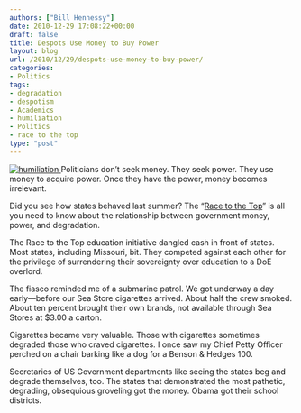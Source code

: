 ```yaml
---
authors: ["Bill Hennessy"]
date: 2010-12-29 17:08:22+00:00
draft: false
title: Despots Use Money to Buy Power
layout: blog
url: /2010/12/29/despots-use-money-to-buy-power/
categories:
- Politics
tags:
- degradation
- despotism
- Academics
- humiliation
- Politics
- race to the top
type: "post"
---
```


[![humiliation](https://hennessysview.com/wp-content/uploads/2010/12/humiliation_thumb.jpg)
](https://hennessysview.com/wp-content/uploads/2010/12/humiliation.jpg)Politicians don’t seek money. They seek power. They use money to acquire power. Once they have the power, money becomes irrelevant.

 

Did you see how states behaved last summer? The “[Race to the Top](https://www.missourieducationwatchdog.com/2010/08/race-to-top-is-renamed-to-vision-for.html)” is all you need to know about the relationship between government money, power, and degradation. 

 

The Race to the Top education initiative dangled cash in front of states. Most states, including Missouri, bit. They competed against each other for the privilege of surrendering their sovereignty over education to a DoE overlord.

 

The fiasco reminded me of a submarine patrol. We got underway a day early—before our Sea Store cigarettes arrived. About half the crew smoked. About ten percent brought their own brands, not available through Sea Stores at $3.00 a carton.

 

Cigarettes became very valuable. Those with cigarettes sometimes degraded those who craved cigarettes. I once saw my Chief Petty Officer perched on a chair barking like a dog for a Benson & Hedges 100.

 

Secretaries of US Government departments like seeing the states beg and degrade themselves, too. The states that demonstrated the most pathetic, degrading, obsequious groveling got the money. Obama got their school districts. 
